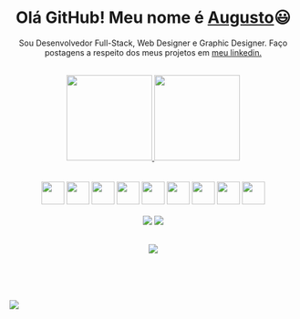 <div>
    <div align="center">  
        <h1 >Olá GitHub! Meu nome é <a href="https://augustowestphal.up.railway.app">Augusto</a>😃️</h1>
        <p>Sou Desenvolvedor Full-Stack, Web Designer e Graphic Designer. Faço postagens a respeito dos meus projetos em <a href="https://www.linkedin.com/in/augusto-westphal-67b7b3230/">meu linkedin.</a></p>
    </div>
    <br>
    <div align="center">
        <a href="https://github.com/AugustoGitH">
            <img height="150em" src="https://github-readme-stats.vercel.app/api?username=AugustoGitH&count_private=true&include_all_commits=true&show_icons=true&theme=dracula&hide_border=false&show_owner=true"/>
            <img height="150em" src="https://github-readme-stats.vercel.app/api/top-langs/?username=AugustoGitH&theme=dracula&hide_border=false&&layout=compact"/>
        </a>
    </div>
    <br><br>
    <div align="center">
        <img width="40px" src="https://cdn.jsdelivr.net/gh/devicons/devicon/icons/html5/html5-original.svg"/>
        <img width="40px" src="https://cdn.jsdelivr.net/gh/devicons/devicon/icons/css3/css3-original.svg"/>
        <img width="40px" src="https://cdn.jsdelivr.net/gh/devicons/devicon/icons/javascript/javascript-original.svg"/>
        <img width="40px" src="https://cdn.jsdelivr.net/gh/devicons/devicon/icons/jquery/jquery-original.svg"/>
        <img width="40px" src="https://cdn.jsdelivr.net/gh/devicons/devicon/icons/firebase/firebase-plain.svg"/>
        <img width="40px" src="https://cdn.jsdelivr.net/gh/devicons/devicon/icons/nodejs/nodejs-original.svg"/>
        <img width="40px" src="https://cdn.jsdelivr.net/gh/devicons/devicon/icons/sass/sass-original.svg"/>
        <img width="40px" src="https://cdn.jsdelivr.net/gh/devicons/devicon/icons/react/react-original.svg"/>
        <img width="40px" src="https://cdn.jsdelivr.net/gh/devicons/devicon/icons/photoshop/photoshop-plain.svg" />
    </div>
    <br>
    <div align="center">
        <a target="_blank" href="https://augustowestphal.up.railway.app"><img src="https://img.shields.io/badge/website-000000?style=for-the-badge&logo=About.me&logoColor=white"></a>
        <a href="https://www.linkedin.com/in/augusto-westphal-67b7b3230/"><img src="https://img.shields.io/badge/LinkedIn-0077B5?style=for-the-badge&logo=linkedin&logoColor=white"></a>
         <br><br>
        <p align="center"><img align="center" src="https://profile-counter.glitch.me/{EmanuelAkumaA}/count.svg" /></p> 
    </div>
    <br><br><br><br>
    <img align="center" src="https://i.pinimg.com/originals/74/5c/c9/745cc90fcc688569610f84bc5d2b2fd6.gif">


</div>
 
 
 
 
 



